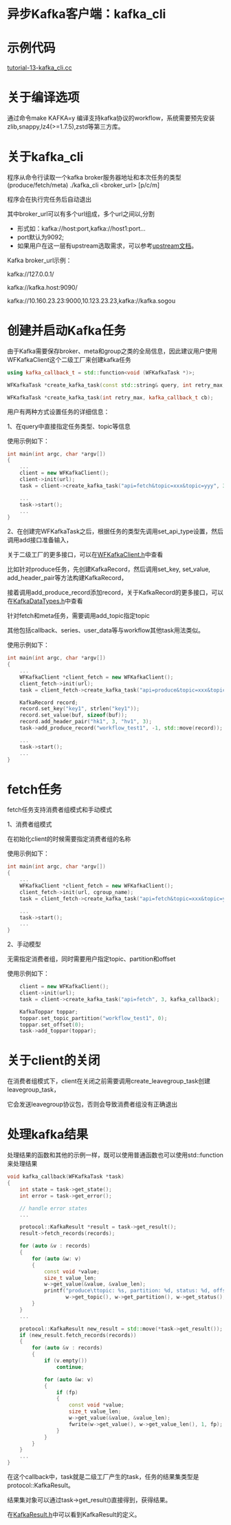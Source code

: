 # 异步Kafka客户端：kafka_cli
# 示例代码

[tutorial-13-kafka_cli.cc](../tutorial/tutorial-13-kafka_cli.cc)

# 关于编译选项

通过命令make KAFKA=y 编译支持kafka协议的workflow，系统需要预先安装zlib,snappy,lz4(>=1.7.5),zstd等第三方库。

# 关于kafka_cli

程序从命令行读取一个kafka broker服务器地址和本次任务的类型(produce/fetch/meta)
./kafka_cli \<broker_url\> [p/c/m]

程序会在执行完任务后自动退出

其中broker_url可以有多个url组成，多个url之间以,分割

- 形式如：kafka://host:port,kafka://host1:port...
- port默认为9092;
- 如果用户在这一层有upstream选取需求，可以参考[upstream文档](../docs/about-upstream.md)。

Kafka broker_url示例：

kafka://127.0.0.1/

kafka://kafka.host:9090/

kafka://10.160.23.23:9000,10.123.23.23,kafka://kafka.sogou

# 创建并启动Kafka任务

由于Kafka需要保存broker、meta和group之类的全局信息，因此建议用户使用WFKafkaClient这个二级工厂来创建kafka任务
~~~cpp
using kafka_callback_t = std::function<void (WFKafkaTask *)>;

WFKafkaTask *create_kafka_task(const std::string& query, int retry_max, kafka_callback_t cb);

WFKafkaTask *create_kafka_task(int retry_max, kafka_callback_t cb);
~~~

用户有两种方式设置任务的详细信息：

1、在query中直接指定任务类型、topic等信息

使用示例如下：
~~~cpp
int main(int argc, char *argv[])
{
	...
	client = new WFKafkaClient();
	client->init(url);
	task = client->create_kafka_task("api=fetch&topic=xxx&topic=yyy", 3, kafka_callback);

	...
	task->start();
	...
}
~~~

2、在创建完WFKafkaTask之后，根据任务的类型先调用set_api_type设置，然后调用add接口准备输入，

关于二级工厂的更多接口，可以在[WFKafkaClient.h](../src/client/WFKafkaClient.h)中查看

比如针对produce任务，先创建KafkaRecord，然后调用set_key, set_value, add_header_pair等方法构建KafkaRecord，

接着调用add_produce_record添加record，关于KafkaRecord的更多接口，可以在[KafkaDataTypes.h](../src/protocol/KafkaDataTypes.h)中查看

针对fetch和meta任务，需要调用add_topic指定topic

其他包括callback、series、user_data等与workflow其他task用法类似。

使用示例如下：
~~~cpp
int main(int argc, char *argv[])
{
	...
	WFKafkaClient *client_fetch = new WFKafkaClient();
	client_fetch->init(url);
	task = client_fetch->create_kafka_task("api=produce&topic=xxx&topic=yyy", 3, kafka_callback);

	KafkaRecord record;
	record.set_key("key1", strlen("key1"));
	record.set_value(buf, sizeof(buf));
	record.add_header_pair("hk1", 3, "hv1", 3);
	task->add_produce_record("workflow_test1", -1, std::move(record));

	...
	task->start();
	...
}
~~~

# fetch任务

fetch任务支持消费者组模式和手动模式

1、消费者组模式

在初始化client的时候需要指定消费者组的名称

使用示例如下：
~~~cpp
int main(int argc, char *argv[])
{
	...
	WFKafkaClient *client_fetch = new WFKafkaClient();
	client_fetch->init(url, cgroup_name);
	task = client_fetch->create_kafka_task("api=fetch&topic=xxx&topic=yyy", 3, kafka_callback);

	...
	task->start();
	...
}
~~~

2、手动模型

无需指定消费者组，同时需要用户指定topic、partition和offset

使用示例如下：
~~~cpp
	client = new WFKafkaClient();
	client->init(url);
	task = client->create_kafka_task("api=fetch", 3, kafka_callback);

	KafkaToppar toppar;
	toppar.set_topic_partition("workflow_test1", 0);
	toppar.set_offset(0);
	task->add_toppar(toppar);
~~~

# 关于client的关闭

在消费者组模式下，client在关闭之前需要调用create_leavegroup_task创建leavegroup_task，

它会发送leavegroup协议包，否则会导致消费者组没有正确退出

# 处理kafka结果

处理结果的函数和其他的示例一样，既可以使用普通函数也可以使用std::function来处理结果
~~~cpp
void kafka_callback(WFKafkaTask *task)
{
	int state = task->get_state();
	int error = task->get_error();

	// handle error states
	...

	protocol::KafkaResult *result = task->get_result();
	result->fetch_records(records);

	for (auto &v : records)
	{
		for (auto &w: v)
		{
			const void *value;
			size_t value_len;
			w->get_value(&value, &value_len);
			printf("produce\ttopic: %s, partition: %d, status: %d, offset: %lld, val_len: %zu\n",
				   w->get_topic(), w->get_partition(), w->get_status(), w->get_offset(), value_len);
		}
	}
	...

	protocol::KafkaResult new_result = std::move(*task->get_result());
	if (new_result.fetch_records(records))
	{
		for (auto &v : records)
		{
			if (v.empty())
				continue;

			for (auto &w: v)
			{
				if (fp)
				{
                	const void *value;
					size_t value_len;
					w->get_value(&value, &value_len);
					fwrite(w->get_value(), w->get_value_len(), 1, fp);
				}
			}
		}
	}
	...
}
~~~

在这个callback中，task就是二级工厂产生的task，任务的结果集类型是protocol::KafkaResult。

结果集对象可以通过task->get_result()直接得到，获得结果。

在[KafkaResult.h](../src/protocol/KafkaResult.h)中可以看到KafkaResult的定义。
